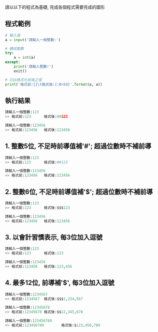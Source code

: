 請以以下的程式為基礎, 完成各個程式需要完成的圖形

## 程式範例

``` python
# 輸入值
a = input('請輸入一個整數:')

# 轉成整數
try:
    a = int(a)
except:
    print('請輸入整數!')
    exit()

# 印出格式化前後之值
print('格式前:{}\t格式後:{:0>5d}'.format(a, a))
```

## 執行結果
``` python
請輸入一個整數:123
>> 格式前:123      格式後:00123

請輸入一個整數:123456
>> 格式前:123456   格式後:123456
```


## 1. 整數5位, 不足時前導值補'#'; 超過位數時不補前導
``` python
請輸入一個整數:123
>> 格式前:123      格式後:##123

請輸入一個整數:123456
>> 格式前:123456   格式後:123456
```


## 2. 整數6位, 不足時前導值補'$'; 超過位數時不補前導
``` python
請輸入一個整數:123
>> 格式前:123      格式後:$$$123

請輸入一個整數:123456
>> 格式前:123456   格式後:123456
```

## 3. 以會計習慣表示, 每3位加入逗號
``` python
請輸入一個整數:123
>> 格式前:123      格式後:123

請輸入一個整數:123456
>> 格式前:123456   格式後:123,456
```


## 4. 最多12位, 前導補'$', 每3位加入逗號
``` python
請輸入一個整數:1234567
>> 格式前:1234567  格式後:$$$1,234,567

請輸入一個整數:12345678
>> 格式前:12345678 格式後:$$12,345,678

請輸入一個整數:123456789
>> 格式前:123456789        格式後:$123,456,789
```
